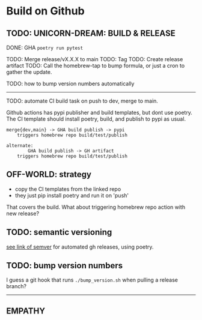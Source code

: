 # Build on Github

## TODO: UNICORN-DREAM: BUILD & RELEASE
DONE: GHA `poetry run pytest`

TODO: Merge release/vX.X.X to main
TODO: Tag
TODO: Create release artifact
TODO: Call the homebrew-tap to bump formula, or just a cron to gather the update.

TODO: how to bump version numbers automatically

----------
TODO: automate CI build task on push to dev, merge to main.

Github actions has pypi publisher and build templates, but dont use poetry.
The CI template should install poetry, build, and publish to pypi as usual.

    merge{dev,main} -> GHA build publish -> pypi
        triggers homebrew repo build/test/publish

    alternate:
            GHA build publish -> GH artifact
        triggers homebrew repo build/test/publish

## OFF-WORLD: strategy
* copy the CI templates from the linked repo
* they just pip install poetry and run it on 'push'

That covers the build. What about triggering homebrew repo action with new release?

## TODO: semantic versioning
[see link of semver][semantic release] for automated gh releases, using poetry.

## TODO: bump version numbers
I guess a git hook that runs `./bump_version.sh` when pulling a release branch?

----------
## EMPATHY
[example: gha poetry]: https://github.com/marketplace/actions/python-poetry-action

[example2: gha poetry]: https://github.com/ppeetteerrs/simple-poetry

[semantic release]: https://mestrak.com/blog/semantic-release-with-python-poetry-github-actions-20nn

[GHA desertislandutils publish python package on release]: https://github.com/mahiki/desertislandutils/actions/new?category=none&query=python

